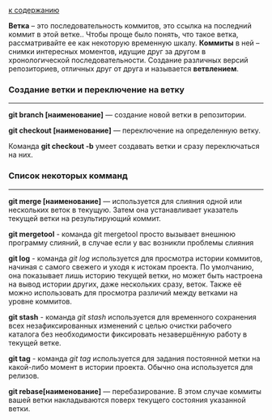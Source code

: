 [к содержанию](./readme.md)

**Ветка** – это последовательность коммитов, это ссылка на последний коммит в этой ветке.. Чтобы проще было понять, что такое ветка, рассматривайте ее как некоторую временную шкалу. **Коммиты** в ней – снимки интересных моментов, идущие друг за другом в хронологической последовательности. 
Создание различных версий репозиториев, отличных друг от друга и называется **ветвлением**.


### Создание ветки и переключение на ветку
---

**git branch [наименование]** — создание новой ветки в репозитории.

**git checkout [наименование]** — переключение на определенную ветку.

Команда **git checkout -b** умеет создавать ветки и сразу переключаться на них.

### Список некоторых комманд
---
**git merge [наименование]** — используется для слияния одной или нескольких веток в текущую. Затем она устанавливает указатель текущей ветки на результирующий коммит.

**git mergetool** - команда git mergetool просто вызывает внешнюю программу слияний, в случае если у вас возникли проблемы слияния

**git log** - команда *git log* используется для просмотра истории коммитов, начиная с самого свежего и уходя к истокам проекта. По умолчанию, она показывает лишь историю текущей ветки, но может быть настроена на вывод истории других, даже нескольких сразу, веток. Также её можно использовать для просмотра различий между ветками на уровне коммитов.

**git stash** - команда *git stash* используется для временного сохранения всех незафиксированных изменений с целью очистки рабочего каталога без необходимости фиксировать незавершённую работу в текущей ветке.

**git tag** - команда *git tag* используется для задания постоянной метки на какой-либо момент в истории проекта. Обычно она используется для релизов.

**git rebase[наименование]** — перебазирование. В этом случае коммиты вашей ветки накладываются поверх текущего состояния указанной ветки.